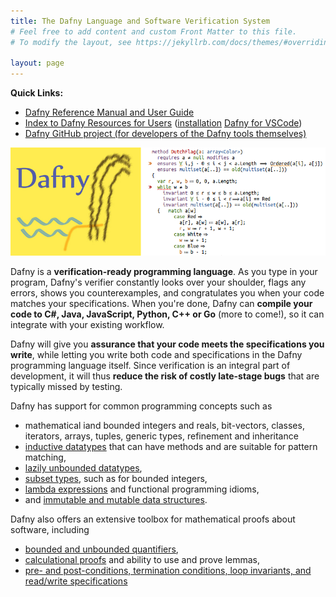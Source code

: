 ```yaml
---
title: The Dafny Language and Software Verification System
# Feel free to add content and custom Front Matter to this file.
# To modify the layout, see https://jekyllrb.com/docs/themes/#overriding-theme-defaults

layout: page
---
```

<script src="https://polyfill.io/v3/polyfill.min.js?features=es6"></script>
<script id="MathJax-script" async src="https://cdn.jsdelivr.net/npm/mathjax@3/es5/tex-mml-chtml.js"></script>
<script type="text/x-mathjax-config">
        MathJax.Hub.Config({tex2jax: {inlineMath: [['$','$'], ["\\(","\\)"]], displayMath: [ ["$$","$$"], ["\\[","\\]"] ]
        }});
</script>

<link rel="stylesheet" href="assets/main.css">

**Quick Links:**
- [Dafny Reference Manual and User Guide](DafnyRef/DafnyRef)
- [Index to Dafny Resources for Users](toc) ([installation](https://github.com/dafny-lang/dafny/wiki/INSTALL) [Dafny for VSCode](https://marketplace.visualstudio.com/items?itemName=dafny-lang.ide-vscode))
- [Dafny GitHub project (for developers of the Dafny tools themselves)](https://github.com/dafny-lang/dafny)

![Dafny Banner](./banner.png "Dafny")

Dafny is a **verification-ready programming language**.
As you type in your program, Dafny's verifier constantly looks over your shoulder, flags any errors, shows you counterexamples, and congratulates you when your code matches your specifications.
When you're done, Dafny can **compile your code to C#, Java, JavaScript, Python, C++ or Go** (more to come!), so it can integrate with your existing workflow.

Dafny will give you **assurance that your code meets the specifications you write**, while letting you write both code and specifications in the Dafny programming language itself.
Since verification is an integral part of development, it will thus **reduce the risk of costly late-stage bugs** that are typically missed by testing.

Dafny has support for common programming concepts such as 
- mathematical iand bounded integers and reals, bit-vectors, classes, iterators, arrays, tuples, generic types, refinement and inheritance
- [inductive datatypes](https://dafny.org/dafny/DafnyRef/DafnyRef#sec-inductive-datatypes) that can have methods and are suitable for pattern matching,
- [lazily unbounded datatypes](https://dafny.org/dafny/DafnyRef/DafnyRef#sec-co-inductive-datatypes),
- [subset types](https://dafny.org/dafny/DafnyRef/DafnyRef#sec-subset-types), such as for bounded integers,
- [lambda expressions](https://dafny.org/dafny/DafnyRef/DafnyRef#sec-lambda-expressions) and functional programming idioms,
- and [immutable and mutable data structures](https://dafny.org/dafny/DafnyRef/DafnyRef#sec-collection-types).

Dafny also offers an extensive toolbox for mathematical proofs about software, including
- [bounded and unbounded quantifiers](https://dafny.org/dafny/DafnyRef/DafnyRef#sec-forall-statement"),
- [calculational proofs](https://dafny.org/dafny/DafnyRef/DafnyRef#sec-calc-statement) and ability to use and prove lemmas,
- [pre- and post-conditions, termination conditions, loop invariants, and read/write specifications](https://dafny.org/dafny/DafnyRef/DafnyRef#sec-specification-clauses)

